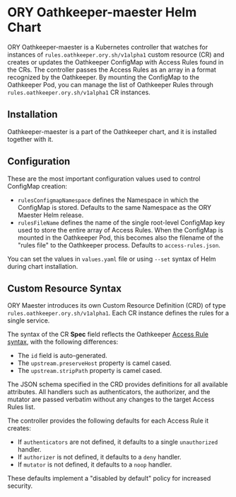 # ORY Oathkeeper-maester Helm Chart

ORY Oathkeeper-maester is a Kubernetes controller that watches for instances of `rules.oathkeeper.ory.sh/v1alpha1` custom resource (CR) and creates or updates the Oathkeeper ConfigMap with Access Rules found in the CRs. The controller passes the Access Rules as an array in a format recognized by the Oathkeeper.
By mounting the ConfigMap to the Oathkeeper Pod, you can manage the list of Oathkeeper Rules through `rules.oathkeeper.ory.sh/v1alpha1` CR instances.

## Installation

Oathkeeper-maester is a part of the Oathkeeper chart, and it is installed together with it.

## Configuration

These are the most important configuration values used to control ConfigMap creation:

- `rulesConfigmapNamespace` defines the Namespace in which the ConfigMap is stored. Defaults to the same Namespace as the ORY Maester Helm release.
- `rulesFileName` defines the name of the single root-level ConfigMap key used to store the entire array of Access Rules. When the ConfigMap is mounted in the Oathkeeper Pod, this becomes also the filename of the "rules file" to the Oathkeeper process. Defaults to `access-rules.json`.

You can set the values in `values.yaml` file or using `--set` syntax of Helm during chart installation.

## Custom Resource Syntax

ORY Maester introduces its own Custom Resource Definition (CRD) of type `rules.oathkeeper.ory.sh/v1alpha1`.
Each CR instance defines the rules for a single service.

The syntax of the CR **Spec** field reflects the Oathkeeper [Access Rule syntax](https://www.ory.sh/docs/next/oathkeeper/api-access-rules), with the following differences:

- The `id` field is auto-generated.
- The `upstream.preserveHost` property is camel cased.
- The `upstream.stripPath` property is camel cased.

The JSON schema specified in the CRD provides definitions for all available attributes.
All handlers such as authenticators, the authorizer, and the mutator are passed verbatim without any changes to the target Access Rules list.

The controller provides the following defaults for each Access Rule it creates:

- If `authenticators` are not defined, it defaults to a single `unauthorized` handler.
- If `authorizer` is not defined, it defaults to a `deny` handler.
- If `mutator` is not defined, it defaults to a `noop` handler.

These defaults implement a "disabled by default" policy for increased security.
